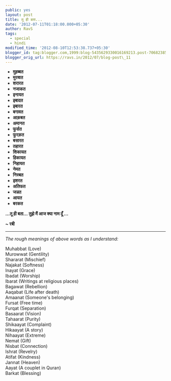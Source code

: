 ```yaml
---
public: yes
layout: post
title: तू ही बता...
date: '2012-07-11T01:18:00.000+05:30'
author: RavS
tags:
  - special 
  - hindi
modified_time: '2012-08-10T12:53:38.737+05:30'
blogger_id: tag:blogger.com,1999:blog-5435629330016169213.post-7068238532056206133
blogger_orig_url: https://ravs.in/2012/07/blog-post\_11
---
```


- **मुहब्बत**
- **मुरव्वत**
- **शरारत**
- **नजाकत**
- **इनायत**
- **इबादत**
- **इबारत**
- **बगावत**
- **आक़बत**
- **अमानत**
- **फुर्सत**
- **फुरक़त**
- **बसारत**
- **तहारत**
- **शिकायत**
- **हिकायत**
- **निहायत**
- **नेमत**
- **निस्बत**
- **इशरत**
- **अतिफत**
- **जन्नत**
- **आयत**
- **बरकत**

**...तू ही बता... तुझे मैं आज क्या नाम दूँ ...**

**~ रबी**

---

_The rough meanings of above words as I understand:_

Muhabbat (Love)  
Murowwat (Gentility)  
Shararat (Mischief)  
Najakat (Softness)  
Inayat (Grace)  
Ibadat (Worship)  
Ibarat (Writings at religious places)  
Bagawat (Rebellion)  
Aaqabat (Life after death)  
Amaanat (Someone's belonging)  
Fursat (Free time)  
Furqat (Separation)  
Basaarat (Vision)  
Tahaarat (Purity)  
Shikaayat (Complaint)  
Hikaayat (A story)  
Nihaayat (Extreme)  
Nemat (Gift)  
Nisbat (Connection)  
Ishrat (Revelry)  
Atifat (Kindness)  
Jannat (Heaven)  
Aayat (A couplet in Quran)  
Barkat (Blessing)
